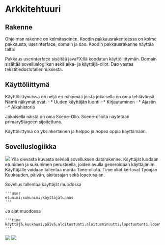 # Arkkitehtuuri

## Rakenne

Ohjelman rakenne on kolmitasoinen. Koodin pakkausrakenteessa on kolme pakkausta, userinterface, domain ja dao.
Koodin pakkausrakenne näyttää tältä:

Pakkaus userinterface sisältää javaFX:llä koodatun käyttöliittymän. Domain sisältää sovelluslogiikan sekä aika- 
ja käyttäjä-oliot. Dao vastaa tekstitiedostotallennuksesta.

## Käyttöliittymä

Käyttöliittymässä on neljä eri näkymää joista jokaisella on oma tehtävänsä. Nämä näkymät ovat:
⋅⋅* Uuden käyttäjän luonti
⋅⋅* Kirjautuminen
⋅⋅* Ajastin
⋅⋅* Aikahistoria

Jokaisella näistä on oma Scene-Olio. Scene-olioita näytetään primaryStageen sijoitettuna.

Käyttöliittymä on yksinkertainen ja helppo ja nopea oppia käyttämään.

## Sovelluslogiikka 

<img src="https://raw.githubusercontent.com/sppirtti/ot2018/master/Dokumentaatio/datarakenne.png" width=$>
Yllä olevasta kuvasta selviää sovelluksen datarakenne. Käyttäjät luodaan etunimen ja sukunimen perusteella, 
joiden avulla generoidaan käyttäjänimi. Käyttäjälle voidaan tallentaa monta Time-oliota. Time oliot kertovat 
Työajan Kuukauden, päivän, aloitusajan sekä lopetusajan.

Sovellus tallentaa käyttäjät muodossa

    '''user
    etunimi;sukunimi;käyttäjätunnus
    '''

Ja ajat muodossa

    '''time
    käyttäjä;kuukausi;päivä;aloitustunti;aloitusminuutti;lopetustunti;lopetusminuutti
    '''

<img src="https://raw.githubusercontent.com/sppirtti/ot2018/master/Dokumentaatio/arkkitehtuuri.png" width=$>
<img src="https://raw.githubusercontent.com/sppirtti/ot2018/master/Dokumentaatio/newUser.png" width=$>
